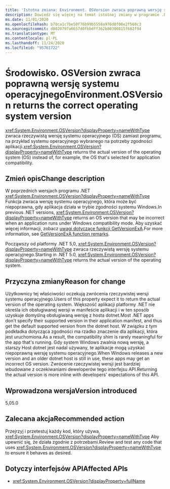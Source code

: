 ```yaml
---
title: 'Istotna zmiana: Environment. OSVersion zwraca poprawną wersję systemu operacyjnego'
description: Dowiedz się więcej na temat istotnej zmiany w programie .NET 5,0 w bibliotekach podstawowych platformy .NET, gdzie Environment. OSVersion zwraca rzeczywistą wersję systemu operacyjnego, a na przykład system operacyjny wybrany do zapewnienia zgodności aplikacji.
ms.date: 11/01/2020
ms.openlocfilehash: b78ca1c7be50f76b99b5558a976d8f00e2f560c3
ms.sourcegitcommit: d8020797a6657d0fbbdff362b80300815f682f94
ms.translationtype: MT
ms.contentlocale: pl-PL
ms.lasthandoff: 11/24/2020
ms.locfileid: "95761722"
---
```

# <a name="environmentosversion-returns-the-correct-operating-system-version"></a><span data-ttu-id="a8681-103">Środowisko. OSVersion zwraca poprawną wersję systemu operacyjnego</span><span class="sxs-lookup"><span data-stu-id="a8681-103">Environment.OSVersion returns the correct operating system version</span></span>

<span data-ttu-id="a8681-104"><xref:System.Environment.OSVersion?displayProperty=nameWithType> zwraca rzeczywistą wersję systemu operacyjnego (OS) zamiast programu, na przykład systemu operacyjnego wybranego na potrzeby zgodności aplikacji.</span><span class="sxs-lookup"><span data-stu-id="a8681-104"><xref:System.Environment.OSVersion?displayProperty=nameWithType> returns the actual version of the operating system (OS) instead of, for example, the OS that's selected for application compatibility.</span></span>

## <a name="change-description"></a><span data-ttu-id="a8681-105">Zmień opis</span><span class="sxs-lookup"><span data-stu-id="a8681-105">Change description</span></span>

<span data-ttu-id="a8681-106">W poprzednich wersjach programu .NET <xref:System.Environment.OSVersion?displayProperty=nameWithType> Funkcja zwraca wersję systemu operacyjnego, która może być niepoprawna, gdy aplikacja działa w trybie zgodności systemu Windows.</span><span class="sxs-lookup"><span data-stu-id="a8681-106">In previous .NET versions, <xref:System.Environment.OSVersion?displayProperty=nameWithType> returns an OS version that may be incorrect when an application runs under Windows compatibility mode.</span></span> <span data-ttu-id="a8681-107">Aby uzyskać więcej informacji, zobacz [uwagi dotyczące funkcji GetVersionExA](/windows/win32/api/sysinfoapi/nf-sysinfoapi-getversionexa#remarks).</span><span class="sxs-lookup"><span data-stu-id="a8681-107">For more information, see [GetVersionExA function remarks](/windows/win32/api/sysinfoapi/nf-sysinfoapi-getversionexa#remarks).</span></span>

<span data-ttu-id="a8681-108">Począwszy od platformy .NET 5,0, <xref:System.Environment.OSVersion?displayProperty=nameWithType> zwraca rzeczywistą wersję systemu operacyjnego.</span><span class="sxs-lookup"><span data-stu-id="a8681-108">Starting in .NET 5.0, <xref:System.Environment.OSVersion?displayProperty=nameWithType> returns the actual version of the operating system.</span></span>

## <a name="reason-for-change"></a><span data-ttu-id="a8681-109">Przyczyna zmiany</span><span class="sxs-lookup"><span data-stu-id="a8681-109">Reason for change</span></span>

<span data-ttu-id="a8681-110">Użytkownicy tej właściwości oczekują zwrócenia rzeczywistej wersji systemu operacyjnego.</span><span class="sxs-lookup"><span data-stu-id="a8681-110">Users of this property expect it to return the actual version of the operating system.</span></span> <span data-ttu-id="a8681-111">Większość aplikacji platformy .NET nie określa ich obsługiwanej wersji w manifeście aplikacji i w ten sposób uzyskuje domyślną obsługiwaną wersję z hosta dotnet.</span><span class="sxs-lookup"><span data-stu-id="a8681-111">Most .NET apps don't specify their supported version in their application manifest, and thus get the default supported version from the dotnet host.</span></span> <span data-ttu-id="a8681-112">W związku z tym podkładka dotycząca zgodności ma rzadko znaczenie dla aplikacji, która jest uruchomiona.</span><span class="sxs-lookup"><span data-stu-id="a8681-112">As a result, the compatibility shim is rarely meaningful for the app that's running.</span></span> <span data-ttu-id="a8681-113">Gdy system Windows zwalnia nową wersję, a starszy Host dotnet jest nadal używany, te aplikacje mogą uzyskać niepoprawną wersję systemu operacyjnego.</span><span class="sxs-lookup"><span data-stu-id="a8681-113">When Windows releases a new version and an older dotnet host is still in use, these apps may get an incorrect OS version.</span></span> <span data-ttu-id="a8681-114">Zwrócenie rzeczywistej wersji jest bardziej wbudowane z oczekiwaniami deweloperów tego interfejsu API.</span><span class="sxs-lookup"><span data-stu-id="a8681-114">Returning the actual version is more inline with developers' expectations of this API.</span></span>

## <a name="version-introduced"></a><span data-ttu-id="a8681-115">Wprowadzona wersja</span><span class="sxs-lookup"><span data-stu-id="a8681-115">Version introduced</span></span>

<span data-ttu-id="a8681-116">5,0</span><span class="sxs-lookup"><span data-stu-id="a8681-116">5.0</span></span>

## <a name="recommended-action"></a><span data-ttu-id="a8681-117">Zalecana akcja</span><span class="sxs-lookup"><span data-stu-id="a8681-117">Recommended action</span></span>

<span data-ttu-id="a8681-118">Przejrzyj i przetestuj każdy kod, który używa, <xref:System.Environment.OSVersion?displayProperty=nameWithType> Aby upewnić się, że działa zgodnie z potrzebami.</span><span class="sxs-lookup"><span data-stu-id="a8681-118">Review and test any code that uses <xref:System.Environment.OSVersion?displayProperty=nameWithType> to ensure it behaves as desired.</span></span>

## <a name="affected-apis"></a><span data-ttu-id="a8681-119">Dotyczy interfejsów API</span><span class="sxs-lookup"><span data-stu-id="a8681-119">Affected APIs</span></span>

- <xref:System.Environment.OSVersion?displayProperty=fullName>

<!--

### Category

Core .NET libraries

### Affected APIs

- `P:System.Environment.OSVersion`

-->
